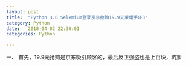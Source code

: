 ```yaml
---
layout: post
title:  "Python 3.6 Selemium登录京东抢购19.9元荣耀手环3"
category: Python
date:   2018-04-02 22:30:01
categories: Python

---
```

一、 首先，19.9元抢购是京东吸引顾客的，最后反正强盗也是上百块，坑爹
